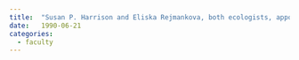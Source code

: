```yaml
---
title:  "Susan P. Harrison and Eliska Rejmankova, both ecologists, appointed as first female faculty members"
date:   1990-06-21
categories:
  - faculty
---
```

